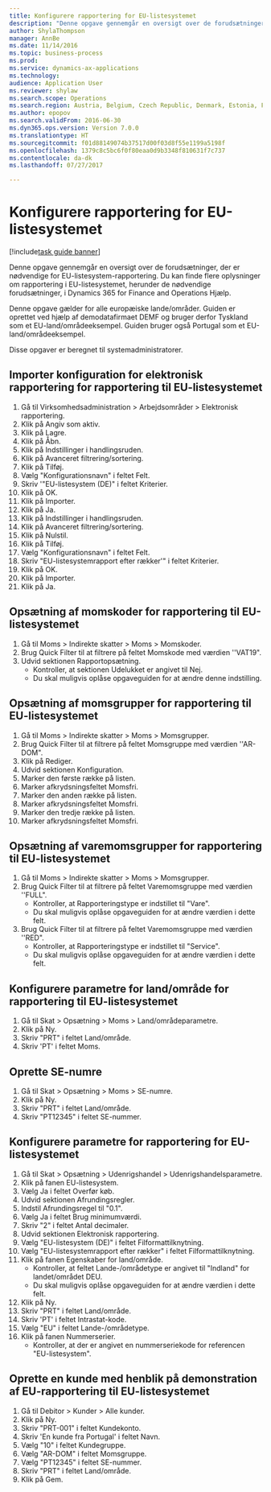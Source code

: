```yaml
--- 
title: Konfigurere rapportering for EU-listesystemet
description: "Denne opgave gennemgår en oversigt over de forudsætninger, der er nødvendige for EU-listesystem-rapportering."
author: ShylaThompson
manager: AnnBe
ms.date: 11/14/2016
ms.topic: business-process
ms.prod: 
ms.service: dynamics-ax-applications
ms.technology: 
audience: Application User
ms.reviewer: shylaw
ms.search.scope: Operations
ms.search.region: Austria, Belgium, Czech Republic, Denmark, Estonia, Finland, France, Germany, Hungary, Ireland, Italy, Latvia, Lithuania, Netherlands, Poland, Spain, Sweden, United Kingdom
ms.author: epopov
ms.search.validFrom: 2016-06-30
ms.dyn365.ops.version: Version 7.0.0
ms.translationtype: HT
ms.sourcegitcommit: f01d88149074b37517d00f03d8f55e1199a5198f
ms.openlocfilehash: 1379c8c5bc6f0f80eaa0d9b3348f810631f7c737
ms.contentlocale: da-dk
ms.lasthandoff: 07/27/2017

---
```

# <a name="set-up-eu-sales-list-reporting"></a>Konfigurere rapportering for EU-listesystemet

[!include[task guide banner](../../includes/task-guide-banner.md)]

Denne opgave gennemgår en oversigt over de forudsætninger, der er nødvendige for EU-listesystem-rapportering. Du kan finde flere oplysninger om rapportering i EU-listesystemet, herunder de nødvendige forudsætninger, i Dynamics 365 for Finance and Operations Hjælp.

Denne opgave gælder for alle europæiske lande/områder. Guiden er oprettet ved hjælp af demodatafirmaet DEMF og bruger derfor Tyskland som et EU-land/områdeeksempel. Guiden bruger også Portugal som et EU-land/områdeeksempel.

Disse opgaver er beregnet til systemadministratorer.


## <a name="import-electronic-reporting-configurations-for-eu-sales-list-reporting"></a>Importer konfiguration for elektronisk rapportering for rapportering til EU-listesystemet
1. Gå til Virksomhedsadministration > Arbejdsområder > Elektronisk rapportering.
2. Klik på Angiv som aktiv.
3. Klik på Lagre.
4. Klik på Åbn.
5. Klik på Indstillinger i handlingsruden.
6. Klik på Avanceret filtrering/sortering.
7. Klik på Tilføj.
8. Vælg "Konfigurationsnavn" i feltet Felt.
9. Skriv '"EU-listesystem (DE)" i feltet Kriterier.
10. Klik på OK.
11. Klik på Importer.
12. Klik på Ja.
13. Klik på Indstillinger i handlingsruden.
14. Klik på Avanceret filtrering/sortering.
15. Klik på Nulstil.
16. Klik på Tilføj.
17. Vælg "Konfigurationsnavn" i feltet Felt.
18. Skriv "EU-listesystemrapport efter rækker'" i feltet Kriterier.
19. Klik på OK.
20. Klik på Importer.
21. Klik på Ja.

## <a name="set-up-sales-tax-codes-for-eu-sales-list-reporting"></a>Opsætning af momskoder for rapportering til EU-listesystemet
1. Gå til Moms > Indirekte skatter > Moms > Momskoder.
2. Brug Quick Filter til at filtrere på feltet Momskode med værdien ''VAT19".
3. Udvid sektionen Rapportopsætning.
    * Kontroller, at sektionen Udelukket er angivet til Nej.  
    * Du skal muligvis oplåse opgaveguiden for at ændre denne indstilling.  

## <a name="set-up-sales-tax-groups-for-eu-sales-list-reporting"></a>Opsætning af momsgrupper for rapportering til EU-listesystemet
1. Gå til Moms > Indirekte skatter > Moms > Momsgrupper.
2. Brug Quick Filter til at filtrere på feltet Momsgruppe med værdien ''AR-DOM".
3. Klik på Rediger.
4. Udvid sektionen Konfiguration.
5. Marker den første række på listen.
6. Marker afkrydsningsfeltet Momsfri.
7. Marker den anden række på listen.
8. Marker afkrydsningsfeltet Momsfri.
9. Marker den tredje række på listen.
10. Marker afkrydsningsfeltet Momsfri.

## <a name="set-up-item-sales-tax-groups-for-eu-sales-list-reporting"></a>Opsætning af varemomsgrupper for rapportering til EU-listesystemet
1. Gå til Moms > Indirekte skatter > Moms > Momsgrupper.
2. Brug Quick Filter til at filtrere på feltet Varemomsgruppe med værdien ''FULL".
    * Kontroller, at Rapporteringstype er indstillet til "Vare".  
    * Du skal muligvis oplåse opgaveguiden for at ændre værdien i dette felt.  
3. Brug Quick Filter til at filtrere på feltet Varemomsgruppe med værdien ''RED".
    * Kontroller, at Rapporteringstype er indstillet til "Service".  
    * Du skal muligvis oplåse opgaveguiden for at ændre værdien i dette felt.  

## <a name="set-up-countryregion-parameters-for-eu-sales-list-reporting"></a>Konfigurere parametre for land/område for rapportering til EU-listesystemet
1. Gå til Skat > Opsætning > Moms > Land/områdeparametre.
2. Klik på Ny.
3. Skriv "PRT" i feltet Land/område.
4. Skriv 'PT' i feltet Moms.

## <a name="create-tax-exempt-numbers"></a>Oprette SE-numre
1. Gå til Skat > Opsætning > Moms > SE-numre.
2. Klik på Ny.
3. Skriv "PRT" i feltet Land/område.
4. Skriv "PT12345" i feltet SE-nummer.

## <a name="set-up-eu-sales-list-reporting-parameters"></a>Konfigurere parametre for rapportering for EU-listesystemet
1. Gå til Skat > Opsætning > Udenrigshandel > Udenrigshandelsparametre.
2. Klik på fanen EU-listesystem.
3. Vælg Ja i feltet Overfør køb.
4. Udvid sektionen Afrundingsregler.
5. Indstil Afrundingsregel til "0.1".
6. Vælg Ja i feltet Brug minimumværdi.
7. Skriv "2" i feltet Antal decimaler.
8. Udvid sektionen Elektronisk rapportering.
9. Vælg "EU-listesystem (DE)" i feltet Filformattilknytning.
10. Vælg "EU-listesystemrapport efter rækker" i feltet Filformattilknytning.
11. Klik på fanen Egenskaber for land/område.
    * Kontroller, at feltet Lande-/områdetype er angivet til "Indland" for landet/området DEU.  
    * Du skal muligvis oplåse opgaveguiden for at ændre værdien i dette felt.  
12. Klik på Ny.
13. Skriv "PRT" i feltet Land/område.
14. Skriv 'PT' i feltet Intrastat-kode.
15. Vælg "EU" i feltet Lande-/områdetype.
16. Klik på fanen Nummerserier.
    * Kontroller, at der er angivet en nummerseriekode for referencen "EU-listesystem".  

## <a name="create-a-customer-for-eu-sales-list-reporting-demo-purposes"></a>Oprette en kunde med henblik på demonstration af EU-rapportering til EU-listesystemet
1. Gå til Debitor > Kunder > Alle kunder.
2. Klik på Ny.
3. Skriv "PRT-001" i feltet Kundekonto.
4. Skriv 'En kunde fra Portugal' i feltet Navn.
5. Vælg "10" i feltet Kundegruppe.
6. Vælg "AR-DOM" i feltet Momsgruppe.
7. Vælg "PT12345" i feltet SE-nummer.
8. Skriv "PRT" i feltet Land/område.
9. Klik på Gem.


